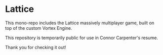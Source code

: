 # Lattice

This mono-repo includes the Lattice massively multiplayer game, built on top of the custom Vortex Engine.

This repository is temporarily public for use in Connor Carpenter's resume.

Thank you for checking it out!
